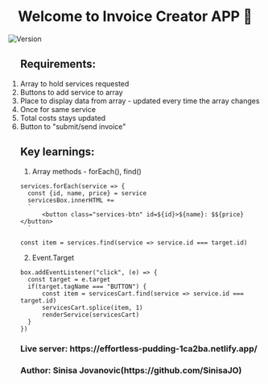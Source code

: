 <h1 align="center">Welcome to Invoice Creator APP 👋</h1>
<p>
  <img alt="Version" src="https://img.shields.io/badge/version-1.0-blue.svg?cacheSeconds=2592000" />
</p>

<ol>
  <h2>Requirements: </h2>
   <li> Array to hold services requested </li>
   <li> Buttons to add service to array </li>
   <li> Place to display data from array - updated every time the array changes</li>
   <li> Once for same service</li>
   <li> Total costs stays updated</li>
   <li> Button to &#34;submit/send invoice&#34; </li>
</ol>
<ul>
  
<h2>Key learnings: </h2>
  
1. Array methods - forEach(), find()
  ```
  services.forEach(service => {
    const {id, name, price} = service
    servicesBox.innerHTML += 
    `
        <button class="services-btn" id=${id}>${name}: $${price}</button>
    `
  ```
  ```
  const item = services.find(service => service.id === target.id)
  ```
  
2. Event.Target
  ```
  box.addEventListener("click", (e) => {
    const target = e.target
    if(target.tagName === "BUTTON") {
        const item = servicesCart.find(service => service.id === target.id)
        servicesCart.splice(item, 1)
        renderService(servicesCart)
    }
})
  ```

 <h3>Live server: https://effortless-pudding-1ca2ba.netlify.app/</h3>
  
 <h3>Author: Sinisa Jovanovic(https://github.com/SinisaJO)</h3>

